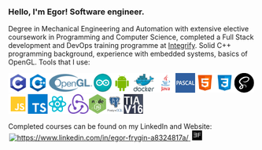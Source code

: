### Hello, I'm Egor! Software engineer.
Degree in Mechanical Engineering and Automation with extensive elective coursework in Programming and Computer Science, completed a Full Stack development and DevOps training programme at [Integrify](https://www.integrify.io/). Solid C++ programming background, experience with embedded systems, basics of OpenGL. Tools that I use:

<img src = "images/c.jpg" height = 40px/><img src = "images/cpp.jpg" height = 40px/><img src = "images/opengl.png" height = 40px/><img src = "images/arduino.jpg" height = 40px/><img src = "images/android.png" height = 40px/><img src = "images/docker.jpg" height = 40px/><img src = "images/java.png" height = 40px/><img src = "images/pascal.jpg" height = 40px/><img src = "images/html.jpg" height = 40px/><img src = "images/css.jpg" height = 40px/><img src = "images/sass.png" height = 40px/><img src = "images/js.png" height = 40px/><img src = "images/ts.jpg" height = 40px/><img src = "images/react.png" height = 40px/><img src = "images/redux.jpg" height = 40px/><img src = "images/node.jpg" height = 40px/><img src = "images/sql.jpg" height = 40px/><img src = "images/tiaportal.png" height = 40px/>

Completed courses can be found on my LinkedIn and Website:
<a href="https://www.linkedin.com/in/egor-frygin-a8324817a/" target="_blank"  style = "padding:2px">
    <img height="20px" src="https://raw.githubusercontent.com/rahuldkjain/github-profile-readme-generator/master/src/images/icons/Social/linked-in-alt.svg" alt="https://www.linkedin.com/in/egor-frygin-a8324817a/"/>
</a>
<a href="https://homykaze.github.io/index.html" target="_blank" style = "padding:2px">
    <img src="images/logo.jpg" height="20px"/>
</a>


